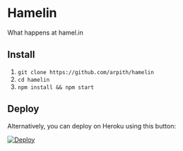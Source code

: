 # Hamelin
What happens at hamel.in

## Install
1. `git clone https://github.com/arpith/hamelin`
2. `cd hamelin`
3. `npm install && npm start`

## Deploy
Alternatively, you can deploy on Heroku using this button:

[![Deploy](https://www.herokucdn.com/deploy/button.svg)](https://heroku.com/deploy)

